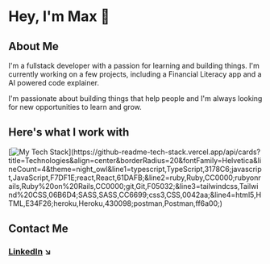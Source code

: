 # Hey, I'm Max 👋

## About Me

I'm a fullstack developer with a passion for learning and building things. I'm currently working on a few projects, including a Financial Literacy app and a AI powered code explainer.

I'm passionate about building things that help people and I'm always looking for new opportunities to learn and grow.


## Here's what I work with

[![My Tech Stack](https://github-readme-tech-stack.vercel.app/api/cards?title=Technologies&align=center&borderRadius=20&fontFamily=Helvetica&lineCount=4&theme=night_owl&line1=typescript,TypeScript,3178C6;javascript,JavaScript,F7DF1E;react,React,61DAFB;&line2=ruby,Ruby,CC0000;rubyonrails,Ruby%20on%20Rails,CC0000;git,Git,F05032;&line3=tailwindcss,Tailwind%20CSS,06B6D4;SASS,SASS,CC6699;css3,CSS,0042aa;&line4=html5,HTML,E34F26;heroku,Heroku,430098;postman,Postman,ff6a00;)](https://github-readme-tech-stack.vercel.app/api/cards?title=Technologies&align=center&borderRadius=20&fontFamily=Helvetica&lineCount=4&theme=night_owl&line1=typescript,TypeScript,3178C6;javascript,JavaScript,F7DF1E;react,React,61DAFB;&line2=ruby,Ruby,CC0000;rubyonrails,Ruby%20on%20Rails,CC0000;git,Git,F05032;&line3=tailwindcss,Tailwind%20CSS,06B6D4;SASS,SASS,CC6699;css3,CSS,0042aa;&line4=html5,HTML,E34F26;heroku,Heroku,430098;postman,Postman,ff6a00;)


## Contact Me

### [LinkedIn](https://www.linkedin.com/in/maxwell-lee-5b6b3b1b3/) ↘
